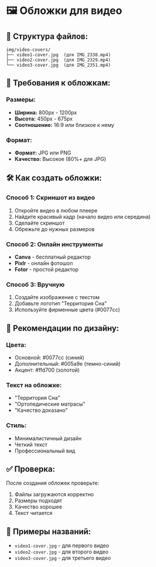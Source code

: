 # 🖼️ Обложки для видео

## 📁 Структура файлов:
```
img/video-covers/
├── video1-cover.jpg  (для IMG_2338.mp4)
├── video2-cover.jpg  (для IMG_2329.mp4)
└── video3-cover.jpg  (для IMG_2351.mp4)
```

## 🎯 Требования к обложкам:

### **Размеры:**
- **Ширина:** 800px - 1200px
- **Высота:** 450px - 675px
- **Соотношение:** 16:9 или близкое к нему

### **Формат:**
- **Формат:** JPG или PNG
- **Качество:** Высокое (80%+ для JPG)

## 🛠️ Как создать обложки:

### **Способ 1: Скриншот из видео**
1. Откройте видео в любом плеере
2. Найдите красивый кадр (начало видео или середина)
3. Сделайте скриншот
4. Обрежьте до нужных размеров

### **Способ 2: Онлайн инструменты**
- **Canva** - бесплатный редактор
- **Pixlr** - онлайн фотошоп
- **Fotor** - простой редактор

### **Способ 3: Вручную**
1. Создайте изображение с текстом
2. Добавьте логотип "Территория Сна"
3. Используйте фирменные цвета (#0077cc)

## 🎨 Рекомендации по дизайну:

### **Цвета:**
- Основной: #0077cc (синий)
- Дополнительный: #005a9e (темно-синий)
- Акцент: #ffd700 (золотой)

### **Текст на обложке:**
- "Территория Сна"
- "Ортопедические матрасы"
- "Качество доказано"

### **Стиль:**
- Минималистичный дизайн
- Четкий текст
- Профессиональный вид

## ✅ Проверка:
После создания обложек проверьте:
1. Файлы загружаются корректно
2. Размеры подходят
3. Качество хорошее
4. Текст читается

## 📝 Примеры названий:
- `video1-cover.jpg` - для первого видео
- `video2-cover.jpg` - для второго видео  
- `video3-cover.jpg` - для третьего видео 